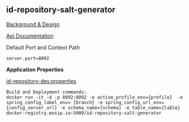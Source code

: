 ## id-repository-salt-generator


[Background & Design](../../docs/design/idrepository/salt-generator.md)

[Api Documentation]( https://github.com/mosip/mosip/wiki/ID-Repository-API)

Default Port and Context Path

```
server.port=8092
```


**Application Properties**

[id-repository-dev.properties](https://github.com/mosip/mosip-configuration/blob/0.12.0/config/id-repository-dev.properties)


```
Build and Deployment commands:
docker run -it -d -p 8092:8092 -e active_profile_env={profile}  -e spring_config_label_env= {branch} -e spring_config_url_env={config_server_url} -e schema_name={schema} -e table_name={table} docker-registry.mosip.io:5000/id-repository-salt-generator

```
